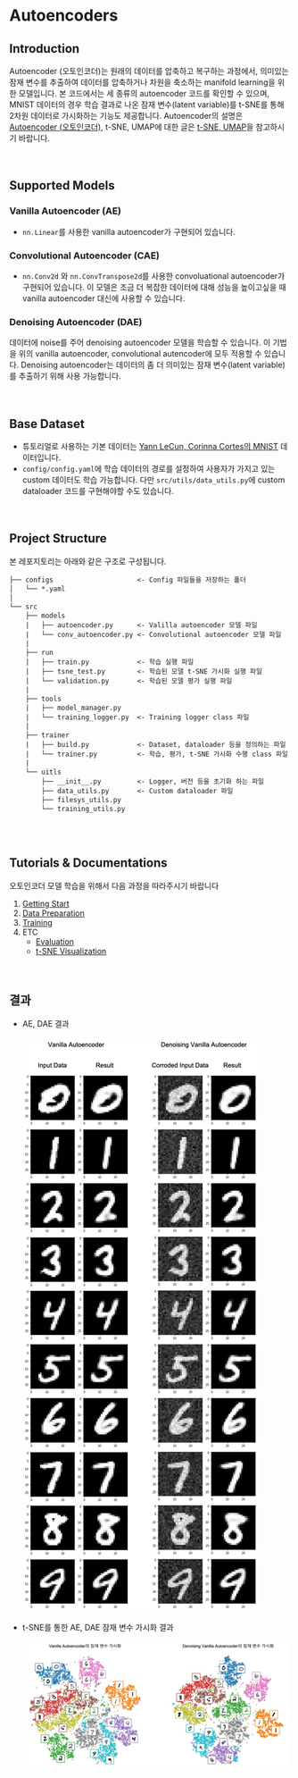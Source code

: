# Autoencoders
## Introduction
Autoencoder (오토인코더)는 원래의 데이터를 압축하고 복구하는 과정에서, 의미있는 잠재 변수를 추출하여 데이터를 압축하거나 차원을 축소하는 manifold learning을 위한 모델입니다.
본 코드에서는 세 종류의 autoencoder 코드를 확인할 수 있으며, MNIST 데이터의 경우 학습 결과로 나온 잠재 변수(latent variable)를 t-SNE를 통해 2차원 데이터로 가시화하는 기능도 제공합니다.
Autoencoder의 설명은 [Autoencoder (오토인코더)](https://ljm565.github.io/contents/ManifoldLearning1.html), t-SNE, UMAP에 대한 글은 [t-SNE, UMAP](https://ljm565.github.io/contents/ManifoldLearning2.html)을 참고하시기 바랍니다.
<br><br><br>

## Supported Models
### Vanilla Autoencoder (AE)
* `nn.Linear`를 사용한 vanilla autoencoder가 구현되어 있습니다.

### Convolutional Autoencoder (CAE)
* `nn.Conv2d` 와 `nn.ConvTranspose2d`를 사용한 convoluational autoencoder가 구현되어 있습니다.
이 모델은 조금 더 복잡한 데이터에 대해 성능을 높이고싶을 때 vanilla autoencoder 대신에 사용할 수 있습니다.

### Denoising Autoencoder (DAE)
데이터에 noise를 주어 denoising autoencoder 모델을 학습할 수 있습니다.
이 기법을 위의 vanilla autoencoder, convolutional autencoder에 모두 적용할 수 있습니다.
Denoising autoencoder는 데이터의 좀 더 의미있는 잠재 변수(latent variable)를 추출하기 위해 사용 가능합니다.
<br><br><br>

## Base Dataset
* 튜토리얼로 사용하는 기본 데이터는 [Yann LeCun, Corinna Cortes의 MNIST](http://yann.lecun.com/exdb/mnist/) 데이터입니다.
* `config/config.yaml`에 학습 데이터의 경로를 설정하여 사용자가 가지고 있는 custom 데이터도 학습 가능합니다.
다만 `src/utils/data_utils.py`에 custom dataloader 코드를 구현해야할 수도 있습니다.
<br><br><br>

## Project Structure
본 레포지토리는 아래와 같은 구조로 구성됩니다.
```
├── configs                     <- Config 파일들을 저장하는 폴더
│   └── *.yaml
│
└── src      
    ├── models
    |   ├── autoencoder.py      <- Valilla autoencoder 모델 파일
    |   └── conv_autoencoder.py <- Convolutional autoencoder 모델 파일
    |
    ├── run                   
    |   ├── train.py            <- 학습 실행 파일
    |   ├── tsne_test.py        <- 학습된 모델 t-SNE 가시화 실행 파일
    |   └── validation.py       <- 학습된 모델 평가 실행 파일
    | 
    ├── tools                   
    |   ├── model_manager.py          
    |   └── training_logger.py  <- Training logger class 파일
    |
    ├── trainer                 
    |   ├── build.py            <- Dataset, dataloader 등을 정의하는 파일
    |   └── trainer.py          <- 학습, 평가, t-SNE 가시화 수행 class 파일
    |
    └── uitls                   
        ├── __init__.py         <- Logger, 버전 등을 초기화 하는 파일
        ├── data_utils.py       <- Custom dataloader 파일
        ├── filesys_utils.py       
        └── training_utils.py     
```
<br><br>

## Tutorials & Documentations
오토인코더 모델 학습을 위해서 다음 과정을 따라주시기 바랍니다

1. [Getting Start](./1_getting_start_ko.md)
2. [Data Preparation](./2_data_preparation_ko.md)
3. [Training](./3_trainig_ko.md)
4. ETC
   * [Evaluation](./4_model_evaluation_ko.md)
   * [t-SNE Visualization](./5_tsne_visualization_ko.md)
<br><br><br>


## 결과
* AE, DAE 결과<br><br>
![AE results](figs/img1.jpg)<br><br>
* t-SNE를 통한 AE, DAE 잠재 변수 가시화 결과<br><br>
![AE results](figs/img2.jpg)
<br><br><br>




